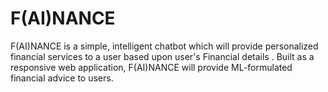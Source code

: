 # F(AI)NANCE

F(AI)NANCE is a simple, intelligent chatbot which will provide personalized financial services to a user based upon user's Financial details . Built as a responsive web application, F(AI)NANCE will provide ML-formulated financial advice to users.
